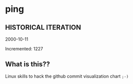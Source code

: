 # ping

## HISTORICAL ITERATION
2000-10-11

Incremented: 1227

## What is this?? 
Linux skills to hack the github commit visualization chart `;-)`
